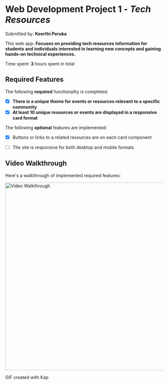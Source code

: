 # Web Development Project 1 - *Tech Resources*

Submitted by: **Keerthi Peruka**

This web app: **Focuses on providing tech resources information for students and individuals interested in learning new concepts and gaining hands-on technical experiences.**

Time spent: **3** hours spent in total

## Required Features

The following **required** functionality is completed:

- [x] **There is a unique theme for events or resources relevant to a specific community**
- [x] **At least 10 unique resources or events are displayed in a responsive card format**

The following **optional** features are implemented:

- [x] Buttons or links to a related resources are on each card component
- [ ] The site is responsive for both desktop and mobile formats


## Video Walkthrough

Here's a walkthrough of implemented required features:

<img src="https://i.imgur.com/a/9Ty203q.gif" title="Video Walkthrough" width="600" alt="Video Walkthrough" />

GIF created with Kap

